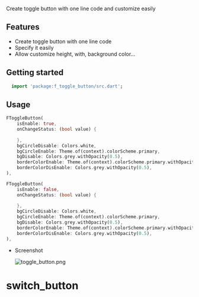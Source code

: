 <!--
 Author: TruongPham
-->

Create toggle button with one line code and customize easily

## Features

- Create toggle button with one line code
- Specify it easily
- Allow customize height, with, background color...

## Getting started

```dart
  import 'package:f_toggle_button/src.dart';
```

## Usage

```dart
FToggleButton(
    isEnable: true,
    onChangeStatus: (bool value) {
    
    },
    bgCircleDisable: Colors.white,
    bgCircleEnable: Theme.of(context).colorScheme.primary,
    bgDisable: Colors.grey.withOpacity(0.5),
    borderColorEnable: Theme.of(context).colorScheme.primary.withOpacity(0.5),
    borderColorDisEnable: Colors.grey.withOpacity(0.5),
),

FToggleButton(
    isEnable: false,
    onChangeStatus: (bool value) {
    
    },
    bgCircleDisable: Colors.white,
    bgCircleEnable: Theme.of(context).colorScheme.primary,
    bgDisable: Colors.grey.withOpacity(0.5),
    borderColorEnable: Theme.of(context).colorScheme.primary.withOpacity(0.5),
    borderColorDisEnable: Colors.grey.withOpacity(0.5),
),
```



- Screenshot


   ![toggle_button.png](..%2F..%2Ftoggle_button.png)
# switch_button
